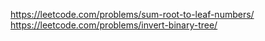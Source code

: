 https://leetcode.com/problems/sum-root-to-leaf-numbers/
https://leetcode.com/problems/invert-binary-tree/
